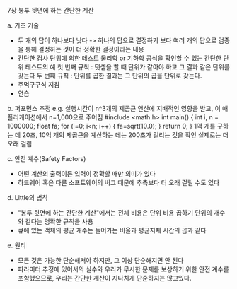 7장 봉투 뒷면에 하는 간단한 계산

a. 기초 기술
 - 두 개의 답이 하나보다 낫다
 -> 하나의 답으로 결정하기 보다 여러 개의 답으로 검증을 통해 결정하는 것이 더 정확한 결정이라는 내용
 - 간단한 검사
 단위에 의한 테스트
 물리학 or 기하학 공식을 확인할 수 있는 간단한 단위 테스트의 예
 첫 번째 규칙 : 덧셈을 할 때 단위가 같아야 하고 그 결과 같은 단위를 갖는다
 두 번째 규칙 : 단위를 곱한 결과는 그 단위의 곱을 단위로 갖는다.
 - 주먹구구식 지침
 - 연습
 
b. 퍼포먼스 추정
 e.g. 실행시간이 n^3개의 제곱근 연산에 지배적인 영향을 받고, 이 애플리케이션에서 n=1,000으로 주어짐
 #include <math.h>
 int main()
 {
int i, n = 1000000;
float fa;
for (i=0; i<n; i++)
{
fa=sqrt(10.0);
}
return 0;
 }
 1억 개를 구하는 데 20초, 10억 개의 제곱근을 계산하는 데는 200초가 걸리는 것을 확인
 실제로는 더 오래 걸림

c. 안전 계수(Safety Factors)
 - 어떤 계산의 출력이든 입력이 정확할 때만 의미가 있다
 - 하드웨어 혹은 다른 소프트웨어의 버그 때문에 추측보다 더 오래 걸릴 수도 있다

d. Little의 법칙
 - "봉투 뒷면에 하는 간단한 계산"에서는 전체 비용은 단위 비용 곱하기 단위의 개수와 같다는 명확한 규칙을 사용
 - 큐에 있는 객체의 평균 개수는 들어가는 비율과 평균지체 시간의 곱과 같다

e. 원리
 - 모든 것은 가능한 단순해져야 하지만, 그 이상 단순해지면 안 된다
 - 파라미터 추정에 있어서의 실수와 우리가 무시한 문제를 보상하기 위한 안전 계수를 포함했으므로, 우리는 간단한 계산이 지나치게 단순하지는 않고있다.